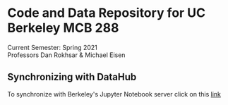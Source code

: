 # Code and Data Repository for UC Berkeley MCB 288
Current Semester: Spring 2021  
Professors Dan Rokhsar & Michael Eisen  
  
## Synchronizing with DataHub
To synchronize with Berkeley's Jupyter Notebook server click on this [link](https://datahub.berkeley.edu/hub/user-redirect/git-sync?repo=https://github.com/ucbmcb288/mcb288_2021)
